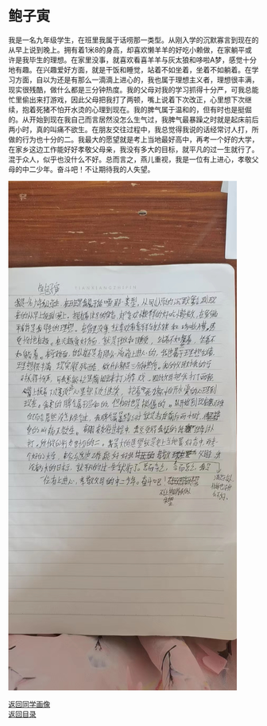 # 鲍子寅

我是一名九年级学生，在班里我属于话唠那一类型。从刚入学的沉默寡言到现在的从早上说到晚上。拥有着1米8的身高，却喜欢懒羊羊的好吃小赖做，在家躺平或许是我毕生的理想。在家里没事，就喜欢看喜羊羊与灰太狼和哆啦A梦，感觉十分地有趣。在兴趣爱好方面，就是干饭和睡觉，站着不如坐着，坐着不如躺着。在学习方面，自以为还是有那么一滴滴上进心的，我也属于理想主义者，理想很丰满，现实很残酷，做什么都是三分钟热度。我的父母对我的学习抓得十分严，可我总能忙里偷出来打游戏，因此父母把我打了两顿，嘴上说着下次改正，心里想下次继续，抱着死猪不怕开水烫的心理到现在。我的脾气属于温和的，但有时也是挺倔的。从开始到现在我自己而言居然没怎么生气过，我脾气最暴躁之时就是起床前后两小时，真的叫痛不欲生。在朋友交往过程中，我总觉得我说的话经常讨人打，所做的行为也十分的二。我最大的愿望就是考上当地最好高中，再考一个好的大学，在家乡这边工作能好好孝敬父母亲，我没有多大的目标，就平凡的过一生就行了。混于众人，似乎也没什么不好。总而言之，燕儿重视，我是一位有上进心，孝敬父母的中二少年。奋斗吧！不让期待我的人失望。

![鲍子寅自我介绍](/photos/鲍子寅.jpg)

[返回同学画像](/同学画像)  
[返回目录](/index)
